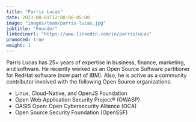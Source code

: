 ```yaml
---
title: "Parris Lucas"
date: 2023-08-01T12:00:00-05:00
image: "images/team/parris-lucas.jpg"
jobtitle: "Founder"
linkedinurl: "https://www.linkedin.com/in/parrislucas"
promoted: true
weight: 1
---
```


Parris Lucas has 25+ years of expertise in business, finance, marketing, and software. He recently worked as an Open Source Software partitioner for RedHat software (now part of IBM). Also, he is active as a community contributor involved with the following Open Source organizations:
- Linux, Cloud-Native, and OpenJS Foundation
- Open Web Application Security Project® (OWASP)
- OASIS Open: Open Cybersecurity Alliance (OCA)
- Open Source Security Foundation (OpenSSF)
